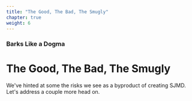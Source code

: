 ```yaml
---
title: "The Good, The Bad, The Smugly"
chapter: true
weight: 6
---
```

### Barks Like a Dogma
# The Good, The Bad, The Smugly

We've hinted at some the risks we see as a byproduct of creating SJMD. Let's address a couple more head on.
